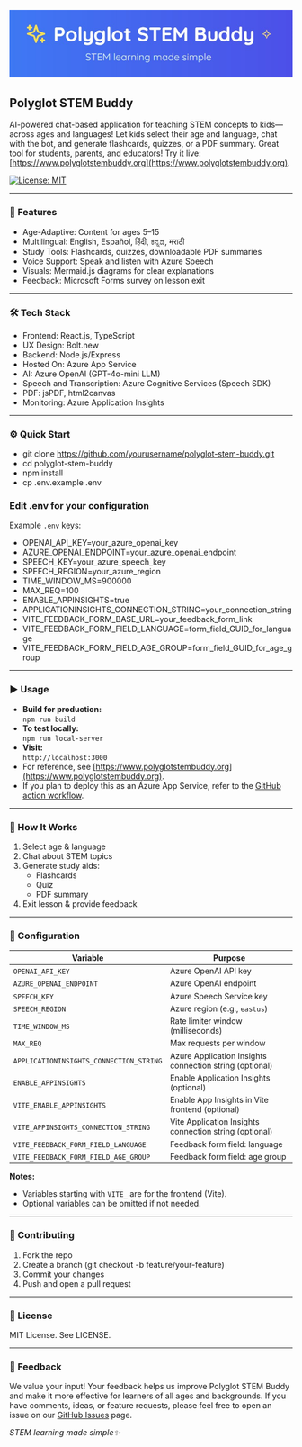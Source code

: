 <p align="center">
  <img src="https://github.com/siridesai/PolyglotStemBuddy/blob/main/public/images/banner.jpg">
</p>

## Polyglot STEM Buddy
AI-powered chat-based application for teaching STEM concepts to kids—across ages and languages!
Let kids select their age and language, chat with the bot, and generate flashcards, quizzes, or a PDF summary.
Great tool for students, parents, and educators!
Try it live: [https://www.polyglotstembuddy.org](https://www.polyglotstembuddy.org).

[![License: MIT](https://img.shields.io/badge/License-MIT-yellow.svg)](./LICENSE)

---

### 🚀 Features

- Age-Adaptive: Content for ages 5–15
- Multilingual: English, Español, हिंदी, ಕನ್ನಡ, मराठी
- Study Tools: Flashcards, quizzes, downloadable PDF summaries
- Voice Support: Speak and listen with Azure Speech
- Visuals: Mermaid.js diagrams for clear explanations
- Feedback: Microsoft Forms survey on lesson exit

---

### 🛠️ Tech Stack

- Frontend: React.js, TypeScript
- UX Design: Bolt.new
- Backend: Node.js/Express
- Hosted On: Azure App Service
- AI: Azure OpenAI (GPT-4o-mini LLM)
- Speech and Transcription: Azure Cognitive Services (Speech SDK)
- PDF: jsPDF, html2canvas
- Monitoring: Azure Application Insights

---

### ⚙️ Quick Start

- git clone https://github.com/yourusername/polyglot-stem-buddy.git
- cd polyglot-stem-buddy
- npm install
- cp .env.example .env
  
### Edit .env for your configuration

Example `.env` keys:
- OPENAI_API_KEY=your_azure_openai_key
- AZURE_OPENAI_ENDPOINT=your_azure_openai_endpoint
- SPEECH_KEY=your_azure_speech_key
- SPEECH_REGION=your_azure_region
- TIME_WINDOW_MS=900000
- MAX_REQ=100
- ENABLE_APPINSIGHTS=true
- APPLICATIONINSIGHTS_CONNECTION_STRING=your_connection_string
- VITE_FEEDBACK_FORM_BASE_URL=your_feedback_form_link
- VITE_FEEDBACK_FORM_FIELD_LANGUAGE=form_field_GUID_for_language
- VITE_FEEDBACK_FORM_FIELD_AGE_GROUP=form_field_GUID_for_age_group

---

### ▶️ Usage

- **Build for production:**  
  `npm run build`
- **To test locally:**  
  `npm run local-server`
- **Visit:**  
  `http://localhost:3000`
- For reference, see [https://www.polyglotstembuddy.org](https://www.polyglotstembuddy.org).
- If you plan to deploy this as an Azure App Service, refer to the [GitHub action workflow](https://github.com/siridesai/PolyglotStemBuddy/blob/main/.github/workflows/main_polyglot-stem-buddy.yml).

---

### 📝 How It Works

1. Select age & language
2. Chat about STEM topics
3. Generate study aids:
   - Flashcards
   - Quiz
   - PDF summary
4. Exit lesson & provide feedback

---

### 🔧 Configuration

| Variable                               | Purpose                                               |
|-----------------------------------------|-------------------------------------------------------|
| `OPENAI_API_KEY`                        | Azure OpenAI API key                                  |
| `AZURE_OPENAI_ENDPOINT`                 | Azure OpenAI endpoint                                 |
| `SPEECH_KEY`                            | Azure Speech Service key                              |
| `SPEECH_REGION`                         | Azure region (e.g., `eastus`)                         |
| `TIME_WINDOW_MS`                        | Rate limiter window (milliseconds)                    |
| `MAX_REQ`                               | Max requests per window                               |
| `APPLICATIONINSIGHTS_CONNECTION_STRING` | Azure Application Insights connection string (optional)|
| `ENABLE_APPINSIGHTS`                    | Enable Application Insights (optional)                |
| `VITE_ENABLE_APPINSIGHTS`               | Enable App Insights in Vite frontend (optional)       |
| `VITE_APPINSIGHTS_CONNECTION_STRING`    | Vite Application Insights connection string (optional) |
| `VITE_FEEDBACK_FORM_FIELD_LANGUAGE`     | Feedback form field: language                         |
| `VITE_FEEDBACK_FORM_FIELD_AGE_GROUP`    | Feedback form field: age group                        |

**Notes:**
- Variables starting with `VITE_` are for the frontend (Vite).
- Optional variables can be omitted if not needed.
  
---

### 🤝 Contributing

1. Fork the repo
2. Create a branch (git checkout -b feature/your-feature)
3. Commit your changes
4. Push and open a pull request

---

### 📄 License

MIT License. See LICENSE.

---

### 💬 Feedback

We value your input! Your feedback helps us improve Polyglot STEM Buddy and make it more effective for learners of all ages and backgrounds. If you have comments, ideas, or feature requests, please feel free to open an issue on our [GitHub Issues](https://github.com/siridesai/PolyglotStemBuddy/issues) page.

_STEM learning made simple✨_

